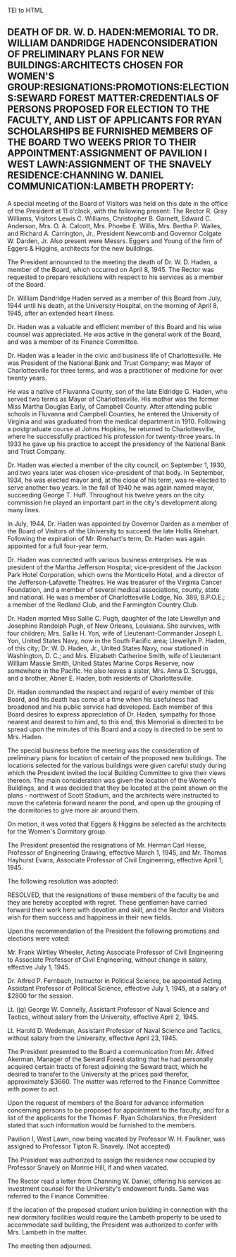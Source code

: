  TEI to HTML

DEATH OF DR. W. D. HADEN:MEMORIAL TO DR. WILLIAM DANDRIDGE HADENCONSIDERATION OF PRELIMINARY PLANS FOR NEW BUILDINGS:ARCHITECTS CHOSEN FOR WOMEN'S GROUP:RESIGNATIONS:PROMOTIONS:ELECTIONS:SEWARD FOREST MATTER:CREDENTIALS OF PERSONS PROPOSED FOR ELECTION TO THE FACULTY, AND LIST OF APPLICANTS FOR RYAN SCHOLARSHIPS BE FURNISHED MEMBERS OF THE BOARD TWO WEEKS PRIOR TO THEIR APPOINTMENT:ASSIGNMENT OF PAVILION I WEST LAWN:ASSIGNMENT OF THE SNAVELY RESIDENCE:CHANNING W. DANIEL COMMUNICATION:LAMBETH PROPERTY:
--------------------------------------------------------------------------------------------------------------------------------------------------------------------------------------------------------------------------------------------------------------------------------------------------------------------------------------------------------------------------------------------------------------------------------------------------------------------------------------------------------------------------

A special meeting of the Board of Visitors was held on this date in the office of the President at 11 o'clock, with the following present: The Rector R. Gray Williams, Visitors Lewis C. Williams, Christopher B. Garnett, Edward C. Anderson, Mrs. O. A. Calcott, Mrs. Phoebe E. Willis, Mrs. Bertha P. Wailes, and Richard A. Carrington, Jr., President Newcomb and Governor Colgate W. Darden, Jr. Also present were Messrs. Eggers and Young of the firm of Eggers & Higgins, architects for the new buildings.

The President announced to the meeting the death of Dr. W. D. Haden, a member of the Board, which occurred on April 8, 1945. The Rector was requested to prepare resolutions with respect to his services as a member of the Board.

Dr. William Dandridge Haden served as a member of this Board from July, 1944 until his death, at the University Hospital, on the morning of April 8, 1945, after an extended heart illness.

Dr. Haden was a valuable and efficient member of this Board and his wise counsel was appreciated. He was active in the general work of the Board, and was a member of its Finance Committee.

Dr. Haden was a leader in the civic and business life of Charlottesville. He was President of the National Bank and Trust Company; was Mayor of Charlottesville for three terms, and was a practitioner of medicine for over twenty years.

He was a native of Fluvanna County, son of the late Eldridge G. Haden, who served two terms as Mayor of Charlottesville. His mother was the former Miss Martha Douglas Early, of Campbell County. After attending public schools in Fluvanna and Campbell Counties, he entered the University of Virginia and was graduated from the medical department in 1910. Following a postgraduate course at Johns Hopkins, he returned to Charlottesville, where he successfully practiced his profession for twenty-three years. In 1933 he gave up his practice to accept the presidency of the National Bank and Trust Company.

Dr. Haden was elected a member of the city council, on September 1, 1930, and two years later was chosen vice-president of that body. In September, 1934, he was elected mayor and, at the close of his term, was re-elected to serve another two years. In the fall of 1940 he was again named mayor, succeeding George T. Huff. Throughout his twelve years on the city commission he played an important part in the city's development along many lines.

In July, 1944, Dr. Haden was appointed by Governor Darden as a member of the Board of Visitors of the University to succeed the late Hollis Rinehart. Following the expiration of Mr. Rinehart's term, Dr. Haden was again appointed for a full four-year term.

Dr. Haden was connected with various business enterprises. He was president of the Martha Jefferson Hospital; vice-president of the Jackson Park Hotel Corporation, which owns the Monticello Hotel, and a director of the Jefferson-Lafavette Theatres. He was treasurer of the Virginia Cancer Foundation, and a member of several medical associations, county, state and national. He was a member of Charlottesville Lodge, No. 389, B.P.O.E.; a member of the Redland Club, and the Farmington Country Club.

Dr. Haden married Miss Sallie C. Pugh, daughter of the late Llewellyn and Josephine Randolph Pugh, of New Orleans, Louisiana. She survives, with four children; Mrs. Sallie H. Yon, wife of Lieutenant-Commander Joseph L. Yon, United States Navy, now in the South Pacific area; Llewellyn P. Haden, of this city; Dr. W. D. Haden, Jr., United States Navy, now stationed in Washington, D. C.; and Mrs. Elizabeth Catherine Smith, wife of Lieutenant William Massie Smith, United States Marine Corps Reserve, now somewhere in the Pacific. He also leaves a sister, Mrs. Anna D. Scruggs, and a brother, Abner E. Haden, both residents of Charlottesville.

Dr. Haden commanded the respect and regard of every member of this Board, and his death has come at a time when his usefulness had broadened and his public service had developed. Each member of this Board desires to express appreciation of Dr. Haden, sympathy for those nearest and dearest to him and, to this end, this Memorial is directed to be spread upon the minutes of this Board and a copy is directed to be sent to Mrs. Haden.

The special business before the meeting was the consideration of preliminary plans for location of certain of the proposed new buildings. The locations selected for the various buildings were given careful study during which the President invited the local Building Committee to give their views thereon. The main consideration was given the location of the Women's Buildings, and it was decided that they be located at the point shown on the plans - northwest of Scott Stadium, and the architects were instructed to move the cafeteria forward nearer the pond, and open up the grouping of the dormitories to give more air around them.

On motion, it was voted that Eggers & Higgins be selected as the architects for the Women's Dormitory group.

The President presented the resignations of Mr. Herman Carl Hesse, Professor of Engineering Drawing, effective March 1, 1945, and Mr. Thomas Hayhurst Evans, Associate Professor of Civil Engineering, effective April 1, 1945.

The following resolution was adopted:

RESOLVED, that the resignations of these members of the faculty be and they are hereby accepted with regret. These gentlemen have carried forward their work here with devotion and skill, and the Rector and Visitors wish for them success and happiness in their new fields.

Upon the recommendation of the President the following promotions and elections were voted:

Mr. Frank Wirtley Wheeler, Acting Associate Professor of Civil Engineering to Associate Professor of Civil Engineering, without change in salary, effective July 1, 1945.

Dr. Alfred P. Fernbach, Instructor in Political Science, be appointed Acting Assistant Professor of Political Science, effective July 1, 1945, at a salary of $2800 for the session.

Lt. (jg) George W. Connelly, Assistant Professor of Naval Science and Tactics, without salary from the University, effective April 2, 1945.

Lt. Harold D. Wedeman, Assistant Professor of Naval Science and Tactics, without salary from the University, effective April 23, 1945.

The President presented to the Board a communication from Mr. Alfred Akerman, Manager of the Seward Forest stating that he had personally acquired certain tracts of forest adjoining the Seward tract, which he desired to transfer to the University at the prices paid therefor, approximately $3660. The matter was referred to the Finance Committee with power to act.

Upon the request of members of the Board for advance information concerning persons to be proposed for appointment to the faculty, and for a list of the applicants for the Thomas F. Ryan Scholarships, the President stated that such information would be furnished to the members.

Pavilion I, West Lawn, now being vacated by Professor W. H. Faulkner, was assigned to Professor Tipton R. Snavely. (Not accepted)

The President was authorized to assign the residence now occupied by Professor Snavely on Monroe Hill, if and when vacated.

The Rector read a letter from Channing W. Daniel, offering his services as investment counsel for the University's endowment funds. Same was referred to the Finance Committee.

If the location of the proposed student union building in connection with the new dormitory facilities would require the Lambeth property to be used to accommodate said building, the President was authorized to confer with Mrs. Lambeth in the matter.

The meeting then adjourned.